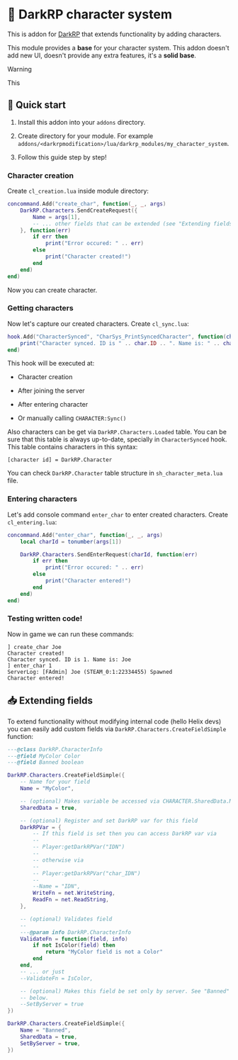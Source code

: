 # 👤 DarkRP character system

This is addon for [DarkRP](https://github.com/FPtje/DarkRP) that extends
functionality by adding characters.

This module provides a **base** for your character system. This addon doesn't
add new UI, doesn't provide any extra features, it's a **solid base**.

> [!WARNING]
> This

## 🚀 Quick start

1. Install this addon into your `addons` directory.

2. Create directory for your module. For example
   `addons/<darkrpmodification>/lua/darkrp_modules/my_character_system`.

3. Follow this guide step by step!

### Character creation

Create `cl_creation.lua` inside module directory:

```lua
concommand.Add("create_char", function(_, _, args)
    DarkRP.Characters.SendCreateRequest({
        Name = args[1],
        -- ... other fields that can be extended (see "Extending fields")
    }, function(err)
        if err then
            print("Error occured: " .. err)
        else
            print("Character created!")
        end
    end)
end)
```

Now you can create character.

### Getting characters

Now let's capture our created characters. Create `cl_sync.lua`:

```lua
hook.Add("CharacterSynced", "CharSys_PrintSyncedCharacter", function(char)
    print("Character synced. ID is " .. char.ID .. ". Name is: " .. char.Name)
end)
```

This hook will be executed at:

- Character creation

- After joining the server

- After entering character

- Or manually calling `CHARACTER:Sync()`

Also characters can be get via `DarkRP.Characters.Loaded` table. You can be
sure that this table is always up-to-date, specially in `CharacterSynced` hook.
This table contains characters in this syntax:

```
[character id] = DarkRP.Character
```

You can check `DarkRP.Character` table structure in `sh_character_meta.lua`
file.

### Entering characters

Let's add console command `enter_char` to enter created characters. Create
`cl_entering.lua`:

```lua
concommand.Add("enter_char", function(_, _, args)
    local charId = tonumber(args[1])

    DarkRP.Characters.SendEnterRequest(charId, function(err)
        if err then
            print("Error occured: " .. err)
        else
            print("Character entered!")
        end
    end)
end)
```

### Testing written code!

Now in game we can run these commands:

```
] create_char Joe
Character created!
Character synced. ID is 1. Name is: Joe
] enter_char 1
ServerLog: [FAdmin] Joe (STEAM_0:1:22334455) Spawned
Character entered!
```

## 📥 Extending fields

To extend functionality without modifying internal code (hello Helix devs) you
can easily add custom fields via `DarkRP.Characters.CreateFieldSimple`
function:

```lua
---@class DarkRP.CharacterInfo
---@field MyColor Color
---@field Banned boolean

DarkRP.Characters.CreateFieldSimple({
    -- Name for your field
    Name = "MyColor",

    -- (optional) Makes variable be accessed via CHARACTER.SharedData.MyColor
    SharedData = true,

    -- (optional) Register and set DarkRP var for this field
    DarkRPVar = {
        -- If this field is set then you can access DarkRP var via
        --
        -- Player:getDarkRPVar("IDN")
        --
        -- otherwise via
        --
        -- Player:getDarkRPVar("char_IDN")
        --
        --Name = "IDN",
        WriteFn = net.WriteString,
        ReadFn = net.ReadString,
    },

    -- (optional) Validates field
    --
    ---@param info DarkRP.CharacterInfo
    ValidateFn = function(field, info)
        if not IsColor(field) then
            return "MyColor field is not a Color"
        end
    end,
    -- ... or just
    --ValidateFn = IsColor,

    -- (optional) Makes this field be set only by server. See "Banned" field
    -- below.
    --SetByServer = true
})

DarkRP.Characters.CreateFieldSimple({
    Name = "Banned",
    SharedData = true,
    SetByServer = true,
})
```
